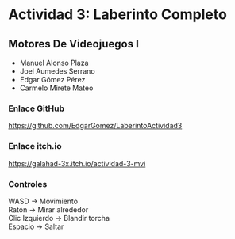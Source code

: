 # Actividad 3: Laberinto Completo
## Motores De Videojuegos I
- Manuel Alonso Plaza
- Joel Aumedes Serrano
- Edgar Gómez Pérez
- Carmelo Mirete Mateo
### Enlace GitHub
​https://github.com/EdgarGomez/LaberintoActividad3​
### Enlace itch.io
https://galahad-3x.itch.io/actividad-3-mvi
### Controles
WASD -> Movimiento  
Ratón -> Mirar alrededor  
Clic Izquierdo -> Blandir torcha  
Espacio -> Saltar  
